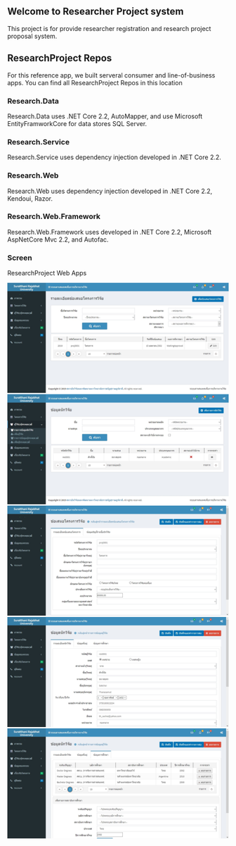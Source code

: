 ## Welcome to Researcher Project system

This project is for provide researcher registration and research project proposal system.

## ResearchProject Repos

For this reference app, we built serveral consumer and line-of-business apps. You can find all ResearchProject Repos in this location 

### Research.Data
Research.Data uses .NET Core 2.2, AutoMapper, and use Microsoft EntityFramworkCore for data stores SQL Server.

### Research.Service
Research.Service uses dependency injection developed in .NET Core 2.2.

### Research.Web
Research.Web uses dependency injection developed in .NET Core 2.2, Kendoui, Razor.

### Research.Web.Framework
Research.Web.Framework uses developed in .NET Core 2.2, Microsoft AspNetCore Mvc 2.2, and Autofac.

### Screen
ResearchProject Web Apps

![Image](https://github.com/Sakchai/ResearchProject/blob/master/Document/Screen-1.jpg)
![Image](https://github.com/Sakchai/ResearchProject/blob/master/Document/Screen-3.jpg)
![Image](https://github.com/Sakchai/ResearchProject/blob/master/Document/Screen-2.jpg)
![Image](https://github.com/Sakchai/ResearchProject/blob/master/Document/Screen-4.jpg)
![Image](https://github.com/Sakchai/ResearchProject/blob/master/Document/Screen-5.jpg)
